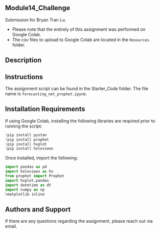 ## Module14_Challenge

Submission for Bryan Tran Lu. 
* Please note that the entirely of this assignment was performed on Google Colab. 
* The csv files to upload to Google Colab are located in the `Resources` folder.

## Description


## Instructions
The assignment script can be found in the Starter_Code folder. The file name is `forecasting_net_prophet.ipynb`.

## Installation Requirements
If using Google Colab, installing the following libraries are required prior to running the script:
```python
!pip install pystan
!pip install prophet
!pip install hvplot
!pip install holoviews
```

Once installed, import the following:
```python
import pandas as pd
import holoviews as hv
from prophet import Prophet
import hvplot.pandas
import datetime as dt
import numpy as np
%matplotlib inline
```

## Authors and Support
If there are any questions regarding the assignment, please reach out via email.
